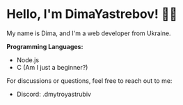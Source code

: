 # Hello, I'm DimaYastrebov! 👋🏻

My name is Dima, and I'm a web developer from Ukraine.

**Programming Languages:**
- Node.js
- C (Am I just a beginner?)

For discussions or questions, feel free to reach out to me:
- Discord: .dmytroyastrubiv
